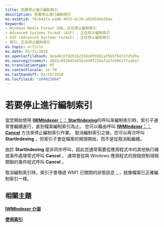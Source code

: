 ```yaml
---
title: 若要停止進行編制索引
description: 若要停止進行編制索引
ms.assetid: 76c641fa-ea00-4035-bc30-a92059da584a
keywords:
- Windows Media Format SDK，正在停止編制索引
- Advanced Systems Format (ASF) ，正在停止編制索引
- ASF (Advanced Systems Format) ，正在停止編制索引
- 索引，正在停止編制索引
ms.topic: article
ms.date: 05/31/2018
ms.openlocfilehash: 9ea40cbf020182250e0fb982af5b5f84327d5d9a
ms.sourcegitcommit: 48d1c892045445bcbd0f22bafa2fd3861ffaa6e7
ms.translationtype: MT
ms.contentlocale: zh-TW
ms.lasthandoff: 02/19/2020
ms.locfileid: "104023064"
---
```

# <a name="to-stop-indexing-in-progress"></a>若要停止進行編制索引

當您開始使用 [**IWMIndexer：： StartIndexing**](/previous-versions/windows/desktop/api/Wmsdkidl/nf-wmsdkidl-iwmindexer-startindexing)的呼叫來編制索引時，索引子通常會繼續進行，直到檔案編制索引為止。 您可以藉由呼叫 [**IWMIndexer：： Cancel**](/previous-versions/windows/desktop/api/Wmsdkidl/nf-wmsdkidl-iwmindexer-cancel) 方法來停止編制索引作業。 取消編制索引之後，您可以再次呼叫 **StartIndexing** ，但索引子會從檔案的開頭開始，而不是從取消點繼續。

由於 **StartIndexing** 是非同步呼叫，因此您通常需要從應用程式中的其他執行緒或事件處理常式呼叫 **Cancel** 。 通常會從與 Windows 應用程式的按鈕控制項相關聯的事件程式呼叫 **Cancel** 。

取消編制索引時，索引子會傳遞 WMT 已關閉的狀態訊息 \_ ，就像檔案已正確編制索引一樣。

## <a name="related-topics"></a>相關主題

<dl> <dt>

[**IWMIndexer 介面**](/previous-versions/windows/desktop/api/wmsdkidl/nn-wmsdkidl-iwmindexer)
</dt> <dt>

[**使用索引**](working-with-indexes.md)
</dt> </dl>

 

 




